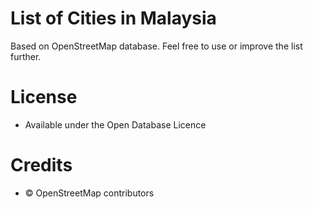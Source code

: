 # List of Cities in Malaysia

Based on OpenStreetMap database. Feel free to use or improve the list further.

# License

- Available under the Open Database Licence


# Credits

-  © OpenStreetMap contributors
